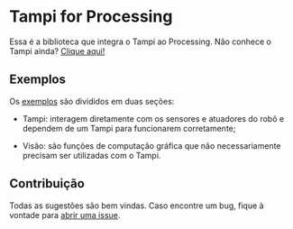 # Tampi for Processing

Essa é a biblioteca que integra o Tampi ao Processing. Não conhece o Tampi ainda? [Clique aqui!](https://www.youtube.com/watch?v=1UAUWMKgPjU)

## Exemplos

Os [exemplos](https://github.com/mochetti/tampi_lib/examples) são divididos em duas seções:

- Tampi: interagem diretamente com os sensores e atuadores do robô e dependem de um Tampi para funcionarem corretamente;

- Visão: são funções de computação gráfica que não necessariamente precisam ser utilizadas com o Tampi.

## Contribuição

Todas as sugestões são bem vindas. Caso encontre um bug, fique à vontade para [abrir uma issue](https://github.com/mochetti/tampi_lib/issues/new).
